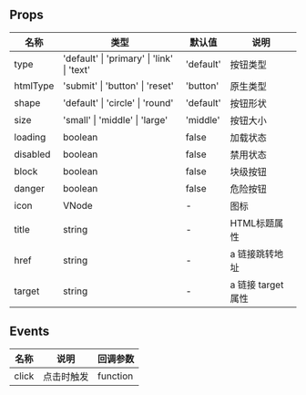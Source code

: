 ## Props

| 名称     | 类型                                       | 默认值    | 说明               |
| -------- | ------------------------------------------ | --------- | ------------------ |
| type     | 'default' \| 'primary' \| 'link' \| 'text' | 'default' | 按钮类型           |
| htmlType | 'submit' \| 'button' \| 'reset'            | 'button'  | 原生类型           |
| shape    | 'default' \| 'circle' \| 'round'           | 'default' | 按钮形状           |
| size     | 'small' \| 'middle' \| 'large'             | 'middle'  | 按钮大小           |
| loading  | boolean                                    | false     | 加载状态           |
| disabled | boolean                                    | false     | 禁用状态           |
| block    | boolean                                    | false     | 块级按钮           |
| danger   | boolean                                    | false     | 危险按钮           |
| icon     | VNode                                      | -         | 图标               |
| title    | string                                     | -         | HTML标题属性       |
| href     | string                                     | -         | a 链接跳转地址     |
| target   | string                                     | -         | a 链接 target 属性 |

## Events

| 名称  | 说明       | 回调参数 |
| ----- | ---------- | -------- |
| click | 点击时触发 | function |
